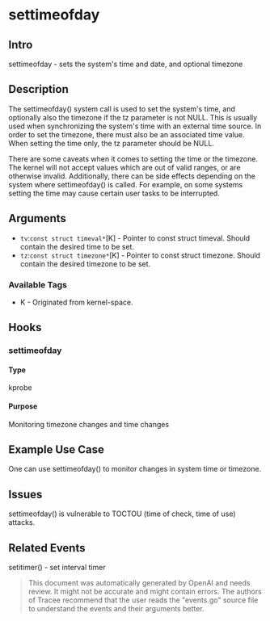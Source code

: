 
# settimeofday

## Intro
settimeofday - sets the system's time and date, and optional timezone

## Description
The settimeofday() system call is used to set the system's time, and optionally
also the timezone if the tz parameter is not NULL. This is usually used when
synchronizing the system's time with an external time source. In order to set
the timezone, there must also be an associated time value. When setting the time
only, the tz parameter should be NULL.

There are some caveats when it comes to setting the time or the timezone. The
kernel will not accept values which are out of valid ranges, or are otherwise
invalid. Additionally, there can be side effects depending on the system where
settimeofday() is called. For example, on some systems setting the time may
cause certain user tasks to be interrupted.

## Arguments
* `tv`:`const struct timeval*`[K] - Pointer to const struct timeval. Should contain the desired time to be set.
* `tz`:`const struct timezone*`[K] - Pointer to const struct timezone. Should contain the desired timezone to be set.

### Available Tags
* K - Originated from kernel-space.

## Hooks
### settimeofday
#### Type
kprobe
#### Purpose
Monitoring timezone changes and time changes

## Example Use Case
One can use settimeofday() to monitor changes in system time or timezone.

## Issues
settimeofday() is vulnerable to TOCTOU (time of check, time of use) attacks.

## Related Events
setitimer() - set interval timer

> This document was automatically generated by OpenAI and needs review. It might
> not be accurate and might contain errors. The authors of Tracee recommend that
> the user reads the "events.go" source file to understand the events and their
> arguments better.
